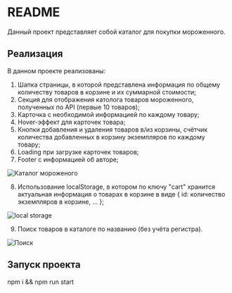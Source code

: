 # README

Данный проект представляет собой каталог для покупки мороженного.

## Реализация
В данном проекте реализованы:
1. Шапка страницы, в которой представлена информация по общему количеству товаров в корзине и их суммарной стоимости;
2. Секция для отображения католога товаров мороженного, полученных по API (первые 10 товаров);
3. Карточка с необходимой информацией по каждому товару;
4. Hover-эффект для карточек товара;
5. Кнопки добавления и удаления товаров в/из корзины, счётчик количества добавленных в корзину экземпляров по каждому товару;
6. Loading при загрузке карточек товаров;
7. Footer с информацией об авторе;

![Каталог мороженого](https://github.com/user-attachments/assets/0bf5e436-9f3b-49cb-a775-eb7f4c8c1e7a)

8. Использование localStorage, в котором по ключу "cart" хранится актуальная информация о товарах в корзине в виде { id: количество экземпляров в корзине, ... };

![local storage](https://github.com/user-attachments/assets/0bae7891-b3c1-4249-9ca9-92d40736e608)

9. Поиск товаров в каталоге по названию (без учёта регистра).

![Поиск](https://github.com/user-attachments/assets/57afcfc1-78d1-4e70-b969-097c0733eaf9)

## Запуск проекта

npm i && npm run start

